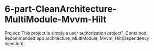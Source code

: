 # 6-part-CleanArchitecture-MultiModule-Mvvm-Hilt
Project: This project is simply a user authorization project". Contained: Recommended app architecture, MultiModule, Mvvm, Hilt(Dependency Injection).
